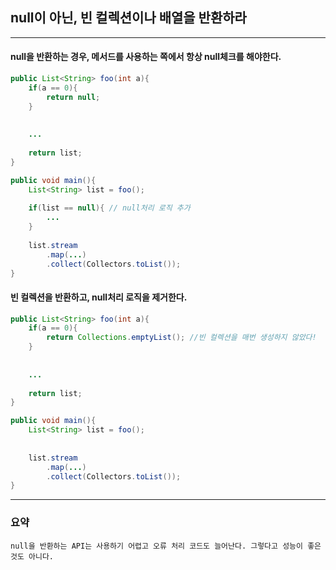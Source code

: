 ## null이 아닌, 빈 컬렉션이나 배열을 반환하라
---
#### null을 반환하는 경우, 메서드를 사용하는 쪽에서 항상 null체크를 해야한다.
```java
public List<String> foo(int a){
    if(a == 0){
        return null;
    }
    
    
    ...
    
    return list; 
}

public void main(){
    List<String> list = foo();
    
    if(list == null){ // null처리 로직 추가
        ...
    }
    
    list.stream
        .map(...)
        .collect(Collectors.toList());
}

```

#### 빈 컬렉션을 반환하고, null처리 로직을 제거한다.
```java
public List<String> foo(int a){
    if(a == 0){
        return Collections.emptyList(); //빈 컬렉션을 매번 생성하지 않았다!
    }
    
    
    ...
    
    return list; 
}

public void main(){
    List<String> list = foo();
   
    
    list.stream
        .map(...)
        .collect(Collectors.toList());
}
```


---
### 요약
`
 null을 반환하는 API는 사용하기 어렵고 오류 처리 코드도 늘어난다. 그렇다고 성능이 좋은것도 아니다.
`
